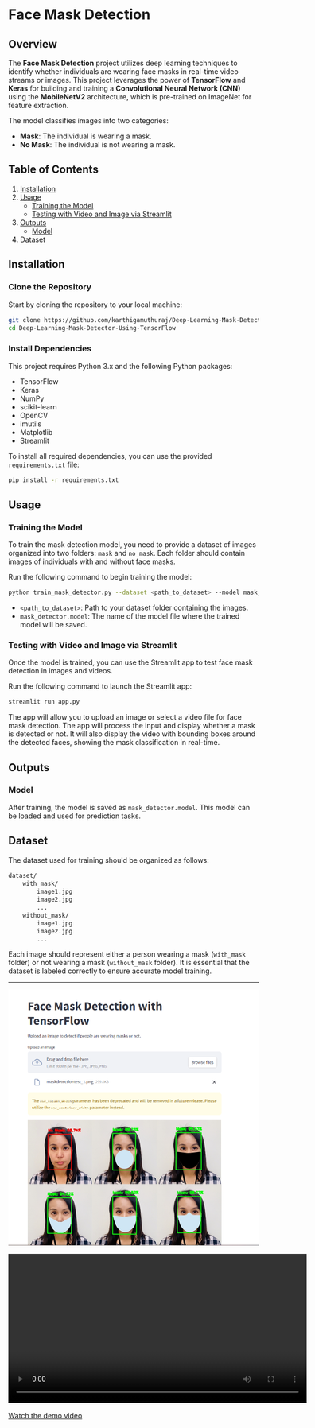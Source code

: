 # Face Mask Detection

## Overview

The **Face Mask Detection** project utilizes deep learning techniques to identify whether individuals are wearing face masks in real-time video streams or images. This project leverages the power of **TensorFlow** and **Keras** for building and training a **Convolutional Neural Network (CNN)** using the **MobileNetV2** architecture, which is pre-trained on ImageNet for feature extraction.

The model classifies images into two categories:
- **Mask**: The individual is wearing a mask.
- **No Mask**: The individual is not wearing a mask.

## Table of Contents
1. [Installation](#installation)
2. [Usage](#usage)
   - [Training the Model](#training-the-model)
   - [Testing with Video and Image via Streamlit](#testing-with-video-and-image-via-streamlit)
3. [Outputs](#outputs)
   - [Model](#model)
4. [Dataset](#dataset)

## Installation

### Clone the Repository
Start by cloning the repository to your local machine:

```bash
git clone https://github.com/karthigamuthuraj/Deep-Learning-Mask-Detector-Using-TensorFlow.git
cd Deep-Learning-Mask-Detector-Using-TensorFlow
```

### Install Dependencies

This project requires Python 3.x and the following Python packages:

- TensorFlow
- Keras
- NumPy
- scikit-learn
- OpenCV
- imutils
- Matplotlib
- Streamlit

To install all required dependencies, you can use the provided `requirements.txt` file:

```bash
pip install -r requirements.txt
```

## Usage

### Training the Model

To train the mask detection model, you need to provide a dataset of images organized into two folders: `mask` and `no_mask`. Each folder should contain images of individuals with and without face masks.

Run the following command to begin training the model:

```bash
python train_mask_detector.py --dataset <path_to_dataset> --model mask_detector.model --plot plot.png
```

- `<path_to_dataset>`: Path to your dataset folder containing the images.
- `mask_detector.model`: The name of the model file where the trained model will be saved.

### Testing with Video and Image via Streamlit

Once the model is trained, you can use the Streamlit app to test face mask detection in images and videos.

Run the following command to launch the Streamlit app:

```bash
streamlit run app.py
```

The app will allow you to upload an image or select a video file for face mask detection. The app will process the input and display whether a mask is detected or not. It will also display the video with bounding boxes around the detected faces, showing the mask classification in real-time.

## Outputs

### Model

After training, the model is saved as `mask_detector.model`. This model can be loaded and used for prediction tasks.


## Dataset

The dataset used for training should be organized as follows:

```
dataset/
    with_mask/
        image1.jpg
        image2.jpg
        ...
    without_mask/
        image1.jpg
        image2.jpg
        ...
```

Each image should represent either a person wearing a mask (`with_mask` folder) or not wearing a mask (`without_mask` folder). It is essential that the dataset is labeled correctly to ensure accurate model training.

---

![Face Mask Detection Demo](ImageOutPutTest.PNG)

<video width="600" controls>
  <source src="VideoOutputTest.mp4" type="video/mp4">
  Your browser does not support the video tag.
</video>

[Watch the demo video](VideoOutputTest.mp4)
